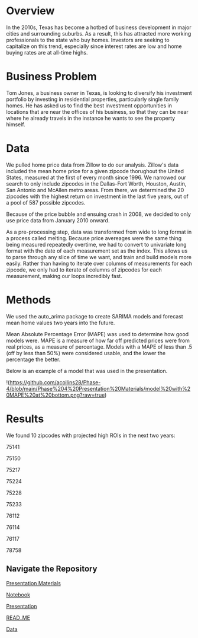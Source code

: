 # Overview


In the 2010s, Texas has become a hotbed of business development in major cities and surrounding suburbs. As a result, this has attracted more working professionals to the state who buy homes. Investors are seeking to capitalize on this trend, especially since interest rates are low and home buying rates are at all-time highs.

# Business Problem


Tom Jones, a business owner in Texas, is looking to diversify his investment portfolio by investing in residential properties, particularly single family homes. He has asked us to find the best investment opportunities in locations that are near the offices of his business, so that they can be near where he already travels in the instance he wants to see the property himself.

# Data


We pulled home price data from Zillow to do our analysis. Zillow's data included the mean home price for a given zipcode thorughout the United States, measured at the first of every month since 1996. We narrowed our search to only include zipcodes in the Dallas-Fort Worth, Houston, Austin, San Antonio and McAllen metro areas. From there, we determined the 20 zipcodes with the highest return on investment in the last five years, out of a pool of 587 possible zipcodes.

Because of the price bubble and ensuing crash in 2008, we decided to only use price data from January 2010 onward.

As a pre-processing step, data was transformed from wide to long format in a process called melting. Because price avereages were the same thing being measured repeatedly overtime, we had to convert to univariate long format with the date of each measurement set as the index. This allows us to parse through any slice of time we want, and train and build models more easily. Rather than having to iterate over columns of measurements for each zipcode, we only had to iterate of columns of zipcodes for each measurement, making our loops incredibly fast.

# Methods


We used the auto_arima package to create SARIMA models and forecast mean home values two years into the future. 

Mean Absolute Percentage Error (MAPE) was used to determine how good models were. MAPE is a measure of how far off predicted prices were from real prices, as a measure of percentage. Models with a MAPE of less than .5 (off by less than 50%) were considered usable, and the lower the percentage the better. 

Below is an example of a model that was used in the presentation.

!(https://github.com/acollins28/Phase-4/blob/main/Phase%204%20Presentation%20Materials/model%20with%20MAPE%20at%20bottom.png?raw=true)

# Results

We found 10 zipcodes with projected high ROIs in the next two years:

75141

75150

75217

75224

75228

75233

76112

76114

76117

78758

## Navigate the Repository

[Presentation Materials](https://github.com/acollins28/Phase-4/tree/main/Phase%204%20Presentation%20Materials)

[Notebook](https://github.com/acollins28/Phase-4/blob/main/Notebook(1).ipynb)

[Presentation](https://github.com/acollins28/Phase-4/blob/main/Presentation.pptx)

[READ_ME](https://github.com/acollins28/Phase-4/blob/main/READ_ME.md)

[Data](https://github.com/acollins28/Phase-4/blob/main/zillow_data.zip)


